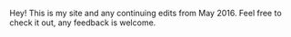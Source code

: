 Hey! This is my site and any continuing edits from May 2016. Feel free to check it out, any feedback is welcome.
